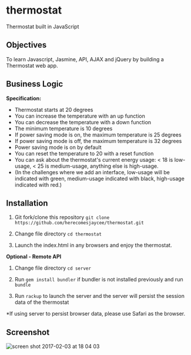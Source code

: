 # thermostat
Thermostat built in JavaScript

## Objectives
To learn Javascript, Jasmine, API, AJAX and jQuery by building a Thermostat web app. 

## Business Logic
<b>Specification:</b>

- Thermostat starts at 20 degrees
- You can increase the temperature with an up function
- You can decrease the temperature with a down function
- The minimum temperature is 10 degrees
- If power saving mode is on, the maximum temperature is 25 degrees
- If power saving mode is off, the maximum temperature is 32 degrees
- Power saving mode is on by default
- You can reset the temperature to 20 with a reset function
- You can ask about the thermostat's current energy usage: < 18 is low-usage, < 25 is medium-usage, anything else is high-usage.
- (In the challenges where we add an interface, low-usage will be indicated with green, medium-usage indicated with black, high-usage indicated with red.)

## Installation
1) Git fork/clone this repository `git clone https://github.com/herecomesjaycee/thermostat.git`

2) Change file directory `cd thermostat`

3) Launch the index.html in any browsers and enjoy the thermostat. 

<b>Optional - Remote API</b>

1) Change file directory `cd server`

2) Run `gem install bundler` if bundler is not installed previously and run `bundle`

3) Run `rackup` to launch the server and the server will persist the session data of the thermostat

*If using server to persist browser data, please use Safari as the browser. 

## Screenshot
![screen shot 2017-02-03 at 18 04 03](https://cloud.githubusercontent.com/assets/13175171/22602474/370ff042-ea3b-11e6-8419-d23e624d6907.png)

